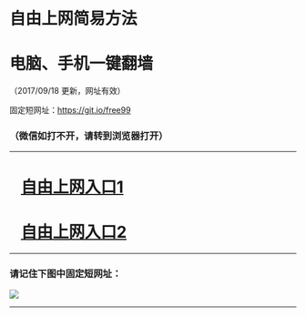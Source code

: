 ﻿# 自由上网简易方法

# 电脑、手机一键翻墙

（2017/09/18 更新，网址有效）

固定短网址：https://git.io/free99

### （微信如打不开，请转到浏览器打开）


***





# &nbsp;&nbsp; <a href="http://ft438231100.fwq-tz1005.info/fwqtz01.html?t=091800122886 " target="_blank">自由上网入口1</a>
# &nbsp;&nbsp; <a href="http://ft2899330071.fwq-tz1006.info/fwqtz02.html?t=091800127457 " target="_blank">自由上网入口2</a>
***

### 请记住下图中固定短网址：

<img src="https://s3-us-west-2.amazonaws.com/fwq-1001/yjfq-20170905okok.png" /> 


***


